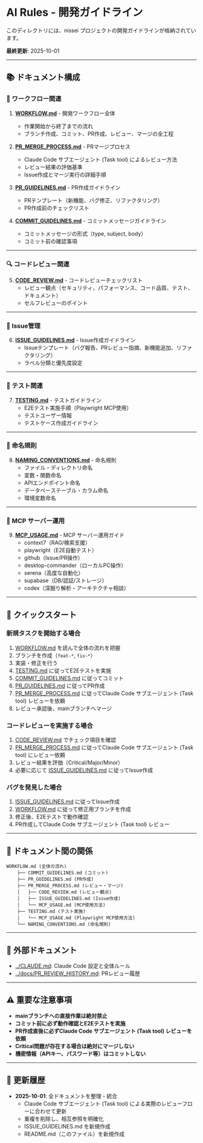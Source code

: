 # AI Rules - 開発ガイドライン

このディレクトリには、nissei プロジェクトの開発ガイドラインが格納されています。

**最終更新**: 2025-10-01

---

## 📚 ドキュメント構成

### 🔄 ワークフロー関連

1. **[WORKFLOW.md](./WORKFLOW.md)** - 開発ワークフロー全体
   - 作業開始から終了までの流れ
   - ブランチ作成、コミット、PR作成、レビュー、マージの全工程

2. **[PR_MERGE_PROCESS.md](./PR_MERGE_PROCESS.md)** - PRマージプロセス
   - Claude Code サブエージェント (Task tool) によるレビュー方法
   - レビュー結果の評価基準
   - Issue作成とマージ実行の詳細手順

3. **[PR_GUIDELINES.md](./PR_GUIDELINES.md)** - PR作成ガイドライン
   - PRテンプレート（新機能、バグ修正、リファクタリング）
   - PR作成前のチェックリスト

4. **[COMMIT_GUIDELINES.md](./COMMIT_GUIDELINES.md)** - コミットメッセージガイドライン
   - コミットメッセージの形式（type, subject, body）
   - コミット前の確認事項

---

### 🔍 コードレビュー関連

5. **[CODE_REVIEW.md](./CODE_REVIEW.md)** - コードレビューチェックリスト
   - レビュー観点（セキュリティ、パフォーマンス、コード品質、テスト、ドキュメント）
   - セルフレビューのポイント

---

### 🐛 Issue管理

6. **[ISSUE_GUIDELINES.md](./ISSUE_GUIDELINES.md)** - Issue作成ガイドライン
   - Issueテンプレート（バグ報告、PRレビュー指摘、新機能追加、リファクタリング）
   - ラベル分類と優先度設定

---

### 🧪 テスト関連

7. **[TESTING.md](./TESTING.md)** - テストガイドライン
   - E2Eテスト実施手順（Playwright MCP使用）
   - テストユーザー情報
   - テストケース作成ガイドライン

---

### 📝 命名規則

8. **[NAMING_CONVENTIONS.md](./NAMING_CONVENTIONS.md)** - 命名規則
   - ファイル・ディレクトリ命名
   - 変数・関数命名
   - APIエンドポイント命名
   - データベーステーブル・カラム命名
   - 環境変数命名

---

### 🔧 MCP サーバー運用

9. **[MCP_USAGE.md](./MCP_USAGE.md)** - MCP サーバー運用ガイド
   - context7（RAG/検索支援）
   - playwright（E2E自動テスト）
   - github（Issue/PR操作）
   - desktop-commander（ローカルPC操作）
   - serena（高度な自動化）
   - supabase（DB/認証/ストレージ）
   - codex（深掘り解析・アーキテクチャ相談）

---

## 🚀 クイックスタート

### 新規タスクを開始する場合

1. [WORKFLOW.md](./WORKFLOW.md) を読んで全体の流れを把握
2. ブランチを作成（`feat-*`, `fix-*`）
3. 実装・修正を行う
4. [TESTING.md](./TESTING.md) に従ってE2Eテストを実施
5. [COMMIT_GUIDELINES.md](./COMMIT_GUIDELINES.md) に従ってコミット
6. [PR_GUIDELINES.md](./PR_GUIDELINES.md) に従ってPR作成
7. [PR_MERGE_PROCESS.md](./PR_MERGE_PROCESS.md) に従ってClaude Code サブエージェント (Task tool) レビューを依頼
8. レビュー承認後、mainブランチへマージ

### コードレビューを実施する場合

1. [CODE_REVIEW.md](./CODE_REVIEW.md) でチェック項目を確認
2. [PR_MERGE_PROCESS.md](./PR_MERGE_PROCESS.md) に従ってClaude Code サブエージェント (Task tool) にレビュー依頼
3. レビュー結果を評価（Critical/Major/Minor）
4. 必要に応じて [ISSUE_GUIDELINES.md](./ISSUE_GUIDELINES.md) に従ってIssue作成

### バグを発見した場合

1. [ISSUE_GUIDELINES.md](./ISSUE_GUIDELINES.md) に従ってIssue作成
2. [WORKFLOW.md](./WORKFLOW.md) に従って修正用ブランチを作成
3. 修正後、E2Eテストで動作確認
4. PR作成してClaude Code サブエージェント (Task tool) レビュー

---

## 📖 ドキュメント間の関係

```
WORKFLOW.md (全体の流れ)
    ├── COMMIT_GUIDELINES.md (コミット)
    ├── PR_GUIDELINES.md (PR作成)
    ├── PR_MERGE_PROCESS.md (レビュー・マージ)
    │   ├── CODE_REVIEW.md (レビュー観点)
    │   ├── ISSUE_GUIDELINES.md (Issue作成)
    │   └── MCP_USAGE.md (MCP使用方法)
    ├── TESTING.md (テスト実施)
    │   └── MCP_USAGE.md (Playwright MCP使用方法)
    └── NAMING_CONVENTIONS.md (命名規則)
```

---

## 🔗 外部ドキュメント

- [../CLAUDE.md](../CLAUDE.md): Claude Code 設定と全体ルール
- [../docs/PR_REVIEW_HISTORY.md](../docs/PR_REVIEW_HISTORY.md): PRレビュー履歴

---

## ⚠️ 重要な注意事項

- **mainブランチへの直接作業は絶対禁止**
- **コミット前に必ず動作確認とE2Eテストを実施**
- **PR作成直後に必ずClaude Code サブエージェント (Task tool) レビューを依頼**
- **Critical問題が存在する場合は絶対にマージしない**
- **機密情報（APIキー、パスワード等）はコミットしない**

---

## 📝 更新履歴

- **2025-10-01**: 全ドキュメントを整理・統合
  - Claude Code サブエージェント (Task tool) による実際のレビューフローに合わせて更新
  - 重複を削除し、相互参照を明確化
  - ISSUE_GUIDELINES.md を新規作成
  - README.md（このファイル）を新規作成
